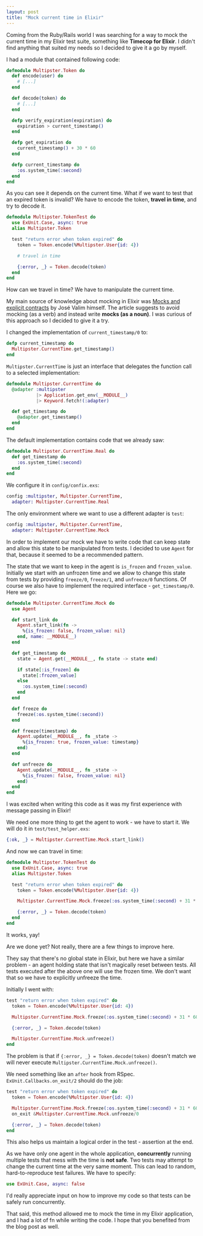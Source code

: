 ```yaml
---
layout: post
title: "Mock current time in Elixir"
---
```


Coming from the Ruby/Rails world I was searching for a way to mock the current
time in my Elixir test suite, something like **Timecop for Elixir**. I didn't
find anything that suited my needs so I decided to give it a go by myself.

I had a module that contained following code:

```elixir
defmodule Multipster.Token do
  def encode(user) do
    # [...]
  end

  def decode(token) do
    # [...]
  end

  defp verify_expiration(expiration) do
    expiration > current_timestamp()
  end

  defp get_expiration do
    current_timestamp() + 30 * 60
  end

  defp current_timestamp do
    :os.system_time(:second)
  end
end
```

As you can see it depends on the current time. What if we want to test that
an expired token is invalid? We have to encode the token, **travel in time**, and
try to decode it.

```elixir
defmodule Multipster.TokenTest do
  use ExUnit.Case, async: true
  alias Multipster.Token

  test "return error when token expired" do
    token = Token.encode(%Multipster.User{id: 4})

    # travel in time

    {:error, _} = Token.decode(token)
  end
end
```

How can we travel in time? We have to manipulate the current time.

My main source of knowledge about mocking in Elixir was
[Mocks and explicit contracts](http://blog.plataformatec.com.br/2015/10/mocks-and-explicit-contracts/)
by José Valim himself. The article suggests to avoid mocking (as a verb)
and instead write **mocks (as a noun)**. I was curious of this approach so I
decided to give it a try.

I changed the implementation of `current_timestamp/0` to:

```elixir
defp current_timestamp do
  Multipster.CurrentTime.get_timestamp()
end
```

`Multipster.CurrentTime` is just an interface that delegates the function
call to a selected implementation:

```elixir
defmodule Multipster.CurrentTime do
  @adapter :multipster
           |> Application.get_env(__MODULE__)
           |> Keyword.fetch!(:adapter)

  def get_timestamp do
    @adapter.get_timestamp()
  end
end
```

The default implementation contains code that we already saw:

```elixir
defmodule Multipster.CurrentTime.Real do
  def get_timestamp do
    :os.system_time(:second)
  end
end
```

We configure it in `config/confix.exs`:

```elixir
config :multipster, Multipster.CurrentTime,
  adapter: Multipster.CurrentTime.Real
```

The only environment where we want to use a different adapter is `test`:

```elixir
config :multipster, Multipster.CurrentTime,
  adapter: Multipster.CurrentTime.Mock
```

In order to implement our mock we have to write code that can keep state and allow
this state to be manipulated from tests. I decided to use `Agent` for that,
because it seemed to be a recommended pattern.

The state that we want to keep in the agent is `is_frozen` and `frozen_value`.
Initially we start with an unfrozen time and we allow to change this state
from tests by providing `freeze/0`, `freeze/1`, and `unfreeze/0` functions.
Of course we also have to implement the required interface - `get_timestamp/0`.
Here we go:

```elixir
defmodule Multipster.CurrentTime.Mock do
  use Agent

  def start_link do
    Agent.start_link(fn ->
      %{is_frozen: false, frozen_value: nil}
    end, name: __MODULE__)
  end

  def get_timestamp do
    state = Agent.get(__MODULE__, fn state -> state end)

    if state[:is_frozen] do
      state[:frozen_value]
    else
      :os.system_time(:second)
    end
  end

  def freeze do
    freeze(:os.system_time(:second))
  end

  def freeze(timestamp) do
    Agent.update(__MODULE__, fn _state ->
      %{is_frozen: true, frozen_value: timestamp}
    end)
  end

  def unfreeze do
    Agent.update(__MODULE__, fn _state ->
      %{is_frozen: false, frozen_value: nil}
    end)
  end
end
```

I was excited when writing this code as it was my first experience with message
passing in Elixir!

We need one more thing to get the agent to work - we have to start it. We will
do it in `test/test_helper.exs`:

```elixir
{:ok, _} = Multipster.CurrentTime.Mock.start_link()
```

And now we can travel in time:

```elixir
defmodule Multipster.TokenTest do
  use ExUnit.Case, async: true
  alias Multipster.Token

  test "return error when token expired" do
    token = Token.encode(%Multipster.User{id: 4})

    Multipster.CurrentTime.Mock.freeze(:os.system_time(:second) + 31 * 60)

    {:error, _} = Token.decode(token)
  end
end
```

It works, yay!

Are we done yet? Not really, there are a few things to improve here.

They say that there's no global state in Elixir, but here we have a similar
problem - an agent holding state that isn't magically reset between tests.
All tests executed after the above one will use the frozen time. We don't want that
so we have to explicitly unfreeze the time.

Initially I went with:

```elixir
test "return error when token expired" do
  token = Token.encode(%Multipster.User{id: 4})

  Multipster.CurrentTime.Mock.freeze(:os.system_time(:second) + 31 * 60)

  {:error, _} = Token.decode(token)

  Multipster.CurrentTime.Mock.unfreeze()
end
```

The problem is that if `{:error, _} = Token.decode(token)` doesn't match we will
never execute `Multipster.CurrentTime.Mock.unfreeze()`.

We need something like an `after` hook from RSpec. `ExUnit.Callbacks.on_exit/2`
should do the job:

```elixir
test "return error when token expired" do
  token = Token.encode(%Multipster.User{id: 4})

  Multipster.CurrentTime.Mock.freeze(:os.system_time(:second) + 31 * 60)
  on_exit &Multipster.CurrentTime.Mock.unfreeze/0

  {:error, _} = Token.decode(token)
end
```

This also helps us maintain a logical order in the test - assertion at the end.

As we have only one agent in the whole application, **concurrently** running multiple tests that mess with the time is **not safe**. Two tests may attempt to
change the current time at the very same moment. This can lead to random,
hard-to-reproduce test failures. We have to specify:

```elixir
use ExUnit.Case, async: false
```

I'd really appreciate input on how to improve my code so that tests can be
safely run concurrently.

That said, this method allowed me to mock the time in my Elixir application, and I
had a lot of fn while writing the code. I hope that you benefited from the blog
post as well.
